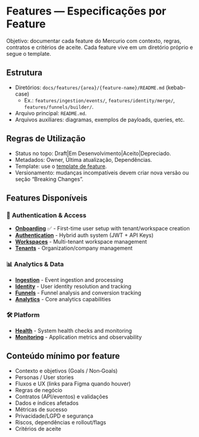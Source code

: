# Features — Especificações por Feature

Objetivo: documentar cada feature do Mercurio com contexto, regras, contratos e critérios de aceite. Cada feature vive em um diretório próprio e segue o template.

## Estrutura
- Diretórios: `docs/features/{area}/{feature-name}/README.md` (kebab-case)
  - Ex.: `features/ingestion/events/`, `features/identity/merge/`, `features/funnels/builder/`.
- Arquivo principal: `README.md`.
- Arquivos auxiliares: diagramas, exemplos de payloads, queries, etc.

## Regras de Utilização
- Status no topo: Draft|Em Desenvolvimento|Aceito|Depreciado.
- Metadados: Owner, Última atualização, Dependências.
- Template: use o [template de feature](./_template/README.md).
- Versionamento: mudanças incompatíveis devem criar nova versão ou seção “Breaking Changes”.

## Features Disponíveis

### 🔐 **Authentication & Access**
- **[Onboarding](./onboarding/)** ✅ - First-time user setup with tenant/workspace creation
- **[Authentication](./authentication/)** - Hybrid auth system (JWT + API Keys)
- **[Workspaces](./workspaces/)** - Multi-tenant workspace management
- **[Tenants](./tenants/)** - Organization/company management

### 📊 **Analytics & Data**
- **[Ingestion](./ingestion/)** - Event ingestion and processing
- **[Identity](./identity/)** - User identity resolution and tracking
- **[Funnels](./funnels/)** - Funnel analysis and conversion tracking
- **[Analytics](./analytics/)** - Core analytics capabilities

### 🛠️ **Platform**
- **[Health](./health/)** - System health checks and monitoring
- **[Monitoring](./monitoring/)** - Application metrics and observability

## Conteúdo mínimo por feature
- Contexto e objetivos (Goals / Non‑Goals)
- Personas / User stories
- Fluxos e UX (links para Figma quando houver)
- Regras de negócio
- Contratos (API/eventos) e validações
- Dados e índices afetados
- Métricas de sucesso
- Privacidade/LGPD e segurança
- Riscos, dependências e rollout/flags
- Critérios de aceite
